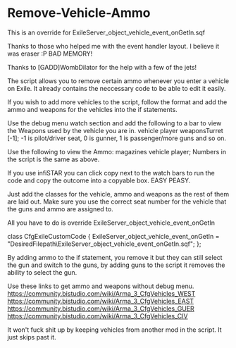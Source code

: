 # Remove-Vehicle-Ammo
This is an override for ExileServer_object_vehicle_event_onGetIn.sqf

Thanks to those who helped me with the event handler layout. I believe it was eraser :P BAD MEMORY!

Thanks to [GADD]WombDilator for the help with a few of the jets!

The script allows you to remove certain ammo whenever you enter a vehicle on Exile.
It already contains the neccessary code to be able to edit it easily.

If you wish to add more vehicles to the script, follow the format and add the ammo and weapons for the vehicles into the if statements.

Use the debug menu watch section and add the following to a bar to view the Weapons used by the vehicle you are in.
vehicle player weaponsTurret [-1];
-1 is pilot/driver seat, 0 is gunner, 1 is passenger/more guns and so on.

Use the following to view the Ammo:
magazines vehicle player;
Numbers in the script is the same as above.

If you use infiSTAR you can click copy next to the watch bars to run the code and copy the outcome into a copyable box. EASY PEASY.

Just add the classes for the vehicle, ammo and weapons as the rest of them are laid out.
Make sure you use the correct seat number for the vehicle that the guns and ammo are assigned to.

All you have to do is override ExileServer_object_vehicle_event_onGetIn

class CfgExileCustomCode 
{
  ExileServer_object_vehicle_event_onGetIn = "DesiredFilepath\ExileServer_object_vehicle_event_onGetIn.sqf";
};

By adding ammo to the if statement, you remove it but they can still select the gun and switch to the guns, by adding guns
to the script it removes the ability to select the gun.

Use these links to get ammo and weapons without debug menu.
https://community.bistudio.com/wiki/Arma_3_CfgVehicles_WEST
https://community.bistudio.com/wiki/Arma_3_CfgVehicles_EAST
https://community.bistudio.com/wiki/Arma_3_CfgVehicles_GUER
https://community.bistudio.com/wiki/Arma_3_CfgVehicles_CIV

It won't fuck shit up by keeping vehicles from another mod in the script. It just skips past it. 
